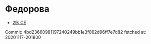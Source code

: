 # Федорова
- [29: CE](29.md)

Commit: 4bd23660981197240249bb1e3f062d96ff7e7d82
 fetched at: 20201117-201800

